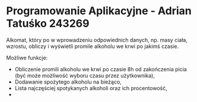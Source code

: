 # Programowanie Aplikacyjne - Adrian Tatuśko 243269 

Alkomat, który po w wprowadzeniu odpowiednich danych, np. masy ciała, wzrostu, obliczy i wyświetli promile alkoholu we krwi po jakimś czasie.

Możliwe funkcje: 
- Obliczenie promili alkoholu we krwi po czasie 8h od zakończenia picia (być może możliwość wyboru czasu przez użytkownika),
- Dodawanie spożytego alkoholu na bieżąco,
- Lista najczęściej spotykanych alkoholi oraz ich procentowość,
-
